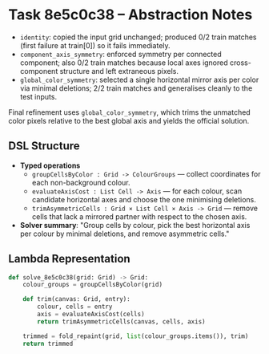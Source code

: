 # Task 8e5c0c38 – Abstraction Notes

- `identity`: copied the input grid unchanged; produced 0/2 train matches (first failure at train[0]) so it fails immediately.
- `component_axis_symmetry`: enforced symmetry per connected component; also 0/2 train matches because local axes ignored cross-component structure and left extraneous pixels.
- `global_color_symmetry`: selected a single horizontal mirror axis per color via minimal deletions; 2/2 train matches and generalises cleanly to the test inputs.

Final refinement uses `global_color_symmetry`, which trims the unmatched color pixels relative to the best global axis and yields the official solution.

## DSL Structure
- **Typed operations**
  - `groupCellsByColor : Grid -> ColourGroups` — collect coordinates for each non-background colour.
  - `evaluateAxisCost : List Cell -> Axis` — for each colour, scan candidate horizontal axes and choose the one minimising deletions.
  - `trimAsymmetricCells : Grid × List Cell × Axis -> Grid` — remove cells that lack a mirrored partner with respect to the chosen axis.
- **Solver summary**: "Group cells by colour, pick the best horizontal axis per colour by minimal deletions, and remove asymmetric cells."

## Lambda Representation

```python
def solve_8e5c0c38(grid: Grid) -> Grid:
    colour_groups = groupCellsByColor(grid)

    def trim(canvas: Grid, entry):
        colour, cells = entry
        axis = evaluateAxisCost(cells)
        return trimAsymmetricCells(canvas, cells, axis)

    trimmed = fold_repaint(grid, list(colour_groups.items()), trim)
    return trimmed
```
